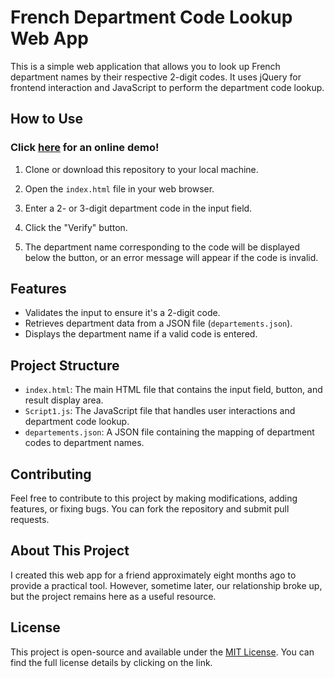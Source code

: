 # French Department Code Lookup Web App

This is a simple web application that allows you to look up French department names by their respective 2-digit codes. It uses jQuery for frontend interaction and JavaScript to perform the department code lookup.

## How to Use
### Click [here](https://dev.lgbt.sh/fr-department-lookup) for an online demo!

1. Clone or download this repository to your local machine.

2. Open the `index.html` file in your web browser.

3. Enter a 2- or 3-digit department code in the input field.

4. Click the "Verify" button.

5. The department name corresponding to the code will be displayed below the button, or an error message will appear if the code is invalid.

## Features

- Validates the input to ensure it's a 2-digit code.
- Retrieves department data from a JSON file (`departements.json`).
- Displays the department name if a valid code is entered.

## Project Structure

- `index.html`: The main HTML file that contains the input field, button, and result display area.
- `Script1.js`: The JavaScript file that handles user interactions and department code lookup.
- `departements.json`: A JSON file containing the mapping of department codes to department names.

## Contributing

Feel free to contribute to this project by making modifications, adding features, or fixing bugs. You can fork the repository and submit pull requests.

## About This Project

I created this web app for a friend approximately eight months ago to provide a practical tool. However, sometime later, our relationship broke up, but the project remains here as a useful resource.

## License

This project is open-source and available under the [MIT License](LICENSE). You can find the full license details by clicking on the link.
